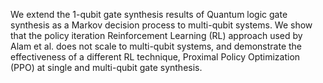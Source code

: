 We extend the 1-qubit gate synthesis results of Quantum logic gate synthesis as a Markov decision process to multi-qubit systems. We show that the policy iteration Reinforcement Learning (RL) approach used by Alam et al. does not scale to multi-qubit systems, and demonstrate the effectiveness of a different RL technique, Proximal Policy Optimization (PPO) at single and multi-qubit gate synthesis.